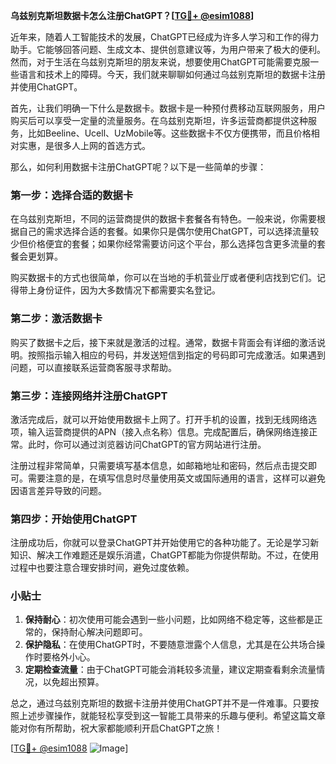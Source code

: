 **乌兹别克斯坦数据卡怎么注册ChatGPT？[[TG💪+ @esim1088](https://t.me/s/esim1088)]**

近年来，随着人工智能技术的发展，ChatGPT已经成为许多人学习和工作的得力助手。它能够回答问题、生成文本、提供创意建议等，为用户带来了极大的便利。然而，对于生活在乌兹别克斯坦的朋友来说，想要使用ChatGPT可能需要克服一些语言和技术上的障碍。今天，我们就来聊聊如何通过乌兹别克斯坦的数据卡注册并使用ChatGPT。

首先，让我们明确一下什么是数据卡。数据卡是一种预付费移动互联网服务，用户购买后可以享受一定量的流量服务。在乌兹别克斯坦，许多运营商都提供这种服务，比如Beeline、Ucell、UzMobile等。这些数据卡不仅方便携带，而且价格相对实惠，是很多人上网的首选方式。

那么，如何利用数据卡注册ChatGPT呢？以下是一些简单的步骤：

### 第一步：选择合适的数据卡

在乌兹别克斯坦，不同的运营商提供的数据卡套餐各有特色。一般来说，你需要根据自己的需求选择合适的套餐。如果你只是偶尔使用ChatGPT，可以选择流量较少但价格便宜的套餐；如果你经常需要访问这个平台，那么选择包含更多流量的套餐会更划算。

购买数据卡的方式也很简单，你可以在当地的手机营业厅或者便利店找到它们。记得带上身份证件，因为大多数情况下都需要实名登记。

### 第二步：激活数据卡

购买了数据卡之后，接下来就是激活的过程。通常，数据卡背面会有详细的激活说明。按照指示输入相应的号码，并发送短信到指定的号码即可完成激活。如果遇到问题，可以直接联系运营商客服寻求帮助。

### 第三步：连接网络并注册ChatGPT

激活完成后，就可以开始使用数据卡上网了。打开手机的设置，找到无线网络选项，输入运营商提供的APN（接入点名称）信息。完成配置后，确保网络连接正常。此时，你可以通过浏览器访问ChatGPT的官方网站进行注册。

注册过程非常简单，只需要填写基本信息，如邮箱地址和密码，然后点击提交即可。需要注意的是，在填写信息时尽量使用英文或国际通用的语言，这样可以避免因语言差异导致的问题。

### 第四步：开始使用ChatGPT

注册成功后，你就可以登录ChatGPT并开始使用它的各种功能了。无论是学习新知识、解决工作难题还是娱乐消遣，ChatGPT都能为你提供帮助。不过，在使用过程中也要注意合理安排时间，避免过度依赖。

### 小贴士

1. **保持耐心**：初次使用可能会遇到一些小问题，比如网络不稳定等，这些都是正常的，保持耐心解决问题即可。
2. **保护隐私**：在使用ChatGPT时，不要随意泄露个人信息，尤其是在公共场合操作时要格外小心。
3. **定期检查流量**：由于ChatGPT可能会消耗较多流量，建议定期查看剩余流量情况，以免超出预算。

总之，通过乌兹别克斯坦的数据卡注册并使用ChatGPT并不是一件难事。只要按照上述步骤操作，就能轻松享受到这一智能工具带来的乐趣与便利。希望这篇文章能对你有所帮助，祝大家都能顺利开启ChatGPT之旅！

[[TG💪+ @esim1088](https://t.me/s/esim1088) ![Image](https://i.postimg.cc/4NQfJmqS/Snipaste-2025-05-13-00-14-12.png)]